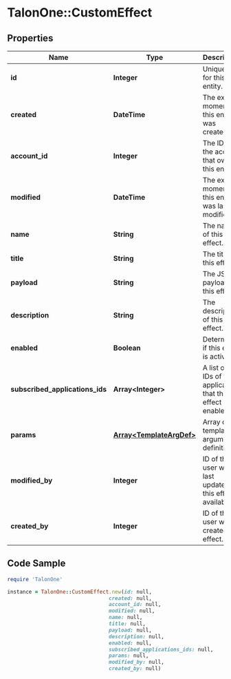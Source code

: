 # TalonOne::CustomEffect

## Properties

Name | Type | Description | Notes
------------ | ------------- | ------------- | -------------
**id** | **Integer** | Unique ID for this entity. | 
**created** | **DateTime** | The exact moment this entity was created. | 
**account_id** | **Integer** | The ID of the account that owns this entity. | 
**modified** | **DateTime** | The exact moment this entity was last modified. | 
**name** | **String** | The name of this effect. | 
**title** | **String** | The title of this effect. | 
**payload** | **String** | The JSON payload of this effect. | 
**description** | **String** | The description of this effect. | [optional] 
**enabled** | **Boolean** | Determines if this effect is active. | 
**subscribed_applications_ids** | **Array&lt;Integer&gt;** | A list of the IDs of the applications that this effect is enabled for | [optional] 
**params** | [**Array&lt;TemplateArgDef&gt;**](TemplateArgDef.md) | Array of template argument definitions | [optional] 
**modified_by** | **Integer** | ID of the user who last updated this effect if available. | [optional] 
**created_by** | **Integer** | ID of the user who created this effect. | 

## Code Sample

```ruby
require 'TalonOne'

instance = TalonOne::CustomEffect.new(id: null,
                                 created: null,
                                 account_id: null,
                                 modified: null,
                                 name: null,
                                 title: null,
                                 payload: null,
                                 description: null,
                                 enabled: null,
                                 subscribed_applications_ids: null,
                                 params: null,
                                 modified_by: null,
                                 created_by: null)
```


